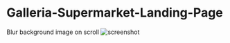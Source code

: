 # Galleria-Supermarket-Landing-Page
Blur background image on scroll
![screenshot]('./screenshot.png)